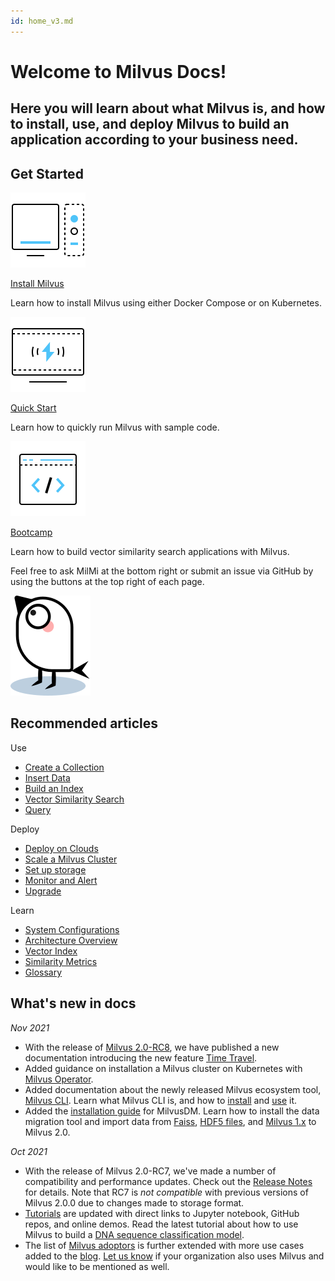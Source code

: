 ```yaml
---
id: home_v3.md
---
```


<div class="doc-h1-wrapper">

  <h1 class="title">
    Welcome to Milvus Docs!
  </h1>

  <h2 class="sub-title">
    Here you will learn about what Milvus is, and how to install, use, and deploy Milvus to build an application according to your business need.
  </h2>

</div>

## Get Started

<div class="card-wrapper">

<div class="start_card_container">
  <a href="install_standalone-docker.md">
    <img  src="../../../assets/home_install.svg" alt="icon" />
    <p class="link-btn">Install Milvus <i class="fas fa-chevron-right"></i></p>
  </a>
  <p>Learn how to install Milvus using either Docker Compose or on Kubernetes.</p>
</div>

<div class="start_card_container">
  <a href="example_code.md">
    <img  src="../../../assets/home_quick_start.svg" alt="icon" />
    <p class="link-btn">Quick Start <i class="fas fa-chevron-right"></i></p>
  </a>
  <p>Learn how to quickly run Milvus with sample code.</p>
</div>

<div class="start_card_container">
  <a href="/bootcamp">
    <img  src="../../../assets/home_bootcamp.svg" alt="icon" />
    <p class="link-btn">Bootcamp <i class="fas fa-chevron-right"></i></p>
  </a>
  <p>
  Learn how to build vector similarity search applications with Milvus.
  </p>
</div>

</div>

<div class="milmi-tip">
  <p>
    Feel free to ask MilMi at the bottom right or submit an issue via GitHub by using the buttons at the top right of each page.
  </p>
  <img  src="../../../assets/MilMil.svg" alt="MilMil" />
</div>

## Recommended articles

<div class="doc-home-recommend-section">

<div class="recomment-item">
  <p>Use</p>

- [Create a Collection](create_collection.md)
- [Insert Data](insert_data.md)
- [Build an Index](build_index.md)
- [Vector Similarity Search](search.md)
- [Query](query.md)
</div>

<div class="recomment-item">
  <p>Deploy</p>

- [Deploy on Clouds](aws.md)
- [Scale a Milvus Cluster](scaleout.md)
- [Set up storage](deploy_s3.md)
- [Monitor and Alert](monitor_overview.md)
- [Upgrade](upgrade.md)
</div>

<div class="recomment-item">
  <p>Learn</p>

- [System Configurations](configuration_standalone-basic.md)
- [Architecture Overview](architecture_overview.md)
- [Vector Index](index_selection.md)
- [Similarity Metrics](metric.md)
- [Glossary](glossary.md)
</div>

</div>

<div class="doc-home-what-is-new">

## What's new in docs

_Nov 2021_

- With the release of [Milvus 2.0-RC8](release_notes.md), we have published a new documentation introducing the new feature [Time Travel](timetravel.md).
- Added guidance on installation a Milvus cluster on Kubernetes with [Milvus Operator](install_cluster-milvusoperator.md).
- Added documentation about the newly released Milvus ecosystem tool, [Milvus CLI](cli_overview.md). Learn what Milvus CLI is, and how to [install](install_cli.md) and [use](cli_commands.md) it.
- Added the [installation guide](milvusdm_install.md) for MilvusDM. Learn how to install the data migration tool and import data from [Faiss](f2m.md), [HDF5 files](h2m.md), and [Milvus 1.x](m2m.md) to Milvus 2.0.

_Oct 2021_

- With the release of Milvus 2.0-RC7, we've made a number of compatibility and performance updates. Check out the [Release Notes](release_notes.md) for details. Note that RC7 is _not compatible_ with previous versions of Milvus 2.0.0 due to changes made to storage format.
- [Tutorials](image_similarity_search.md) are updated with direct links to Jupyter notebook, GitHub repos, and online demos. Read the latest tutorial about how to use Milvus to build a [DNA sequence classification model](dna_sequence_classification.md).
- The list of [Milvus adoptors](milvus_adopters.md) is further extended with more use cases added to the [blog](https://milvus.io/blog). [Let us know](<https://github.com/milvus-io/milvus-docs/issues/new?assignees=&labels=&template=--error-report.yaml&title=v2.0.0%20Milvus%20Adopters%20(milvus_adopters.md)%20Doc%20Update>) if your organization also uses Milvus and would like to be mentioned as well.

</div>

